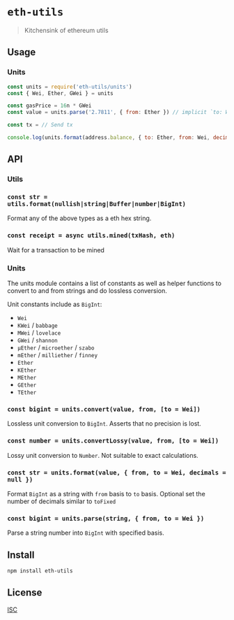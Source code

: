 # `eth-utils`

> Kitchensink of ethereum utils

## Usage

### Units

```js
const units = require('eth-utils/units')
const { Wei, Ether, GWei } = units

const gasPrice = 16n * GWei
const value = units.parse('2.7811', { from: Ether }) // implicit `to: Wei`

const tx = // Send tx

console.log(units.format(address.balance, { to: Ether, from: Wei, decimals: 4 }))
```

## API

### Utils

### `const str = utils.format(nullish|string|Buffer|number|BigInt)`

Format any of the above types as a eth hex string.

### `const receipt = async utils.mined(txHash, eth)`

Wait for a transaction to be mined

### Units

The units module contains a list of constants as well as helper functions to
convert to and from strings and do lossless conversion.

Unit constants include as `BigInt`:

- `Wei`
- `KWei` / `babbage`
- `MWei` / `lovelace`
- `GWei` / `shannon`
- `µEther` / `microether` / `szabo`
- `mEther` / `milliether` / `finney`
- `Ether`
- `KEther`
- `MEther`
- `GEther`
- `TEther`

### `const bigint = units.convert(value, from, [to = Wei])`

Lossless unit conversion to `BigInt`. Asserts that no precision is lost.

### `const number = units.convertLossy(value, from, [to = Wei])`

Lossy unit conversion to `Number`. Not suitable to exact calculations.

### `const str = units.format(value, { from, to = Wei, decimals = null })`

Format `BigInt` as a string with `from` basis to `to` basis. Optional set the
number of decimals similar to `toFixed`

### `const bigint = units.parse(string, { from, to = Wei })`

Parse a string number into `BigInt` with specified basis.

## Install

```sh
npm install eth-utils
```

## License

[ISC](LICENSE)
